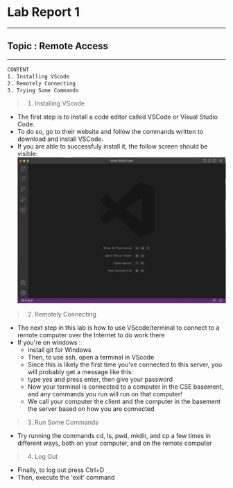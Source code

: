 # Lab Report 1
---
## Topic : Remote Access
---
```
CONTENT
1. Installing VScode
2. Remotely Connecting
3. Trying Some Commands
```
> 1. Installing VScode
- The first step is to install a code editor called VSCode or Visual Studio Code.
- To do so, go to their website and follow the commands written to download and install VSCode.
- If you are able to successfuly install it, the follow screen should be visible:
![Image](first.png)


> 2. Remotely Connecting
- The next step in this lab is how to use VScode/terminal to connect to a remote computer over the Internet to do work there
- If you're on windows : 
  - install git for Windows
  - Then, to use ssh, open a terminal in VScode
  - Since this is likely the first time you’ve connected to this server, you will probably get a message like this:
  - type yes and press enter, then give your password
  - Now your terminal is connected to a computer in the CSE basement, and any commands you run will run on that computer! 
  - We call your computer the client and the computer in the basement the server based on how you are connected

> 3. Run Some Commands
- Try running the commands cd, ls, pwd, mkdir, and cp a few times in different ways, both on your computer, and on the remote computer

> 4. Log Out
- Finally, to log out press Ctrl+D
- Then, execute the 'exit' command
